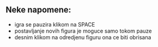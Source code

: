 Neke napomene:
------------------
- igra se pauzira klikom na SPACE
- postavljanje novih figura je moguce samo tokom pauze
- desnim klikom na odredjenu figuru ona ce biti obrisana
